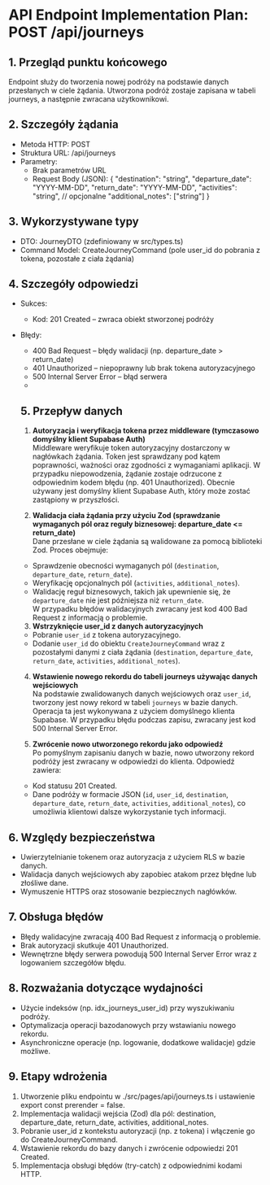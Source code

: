 # API Endpoint Implementation Plan: POST /api/journeys

## 1. Przegląd punktu końcowego
Endpoint służy do tworzenia nowej podróży na podstawie danych przesłanych w ciele żądania. Utworzona podróż zostaje zapisana w tabeli journeys, a następnie zwracana użytkownikowi.

## 2. Szczegóły żądania
- Metoda HTTP: POST
- Struktura URL: /api/journeys
- Parametry:
  - Brak parametrów URL
  - Request Body (JSON):
    {
      "destination": "string",
      "departure_date": "YYYY-MM-DD",
      "return_date": "YYYY-MM-DD",
      "activities": "string", // opcjonalne
      "additional_notes": ["string"]
    }

## 3. Wykorzystywane typy
- DTO: JourneyDTO (zdefiniowany w src/types.ts)
- Command Model: CreateJourneyCommand (pole user_id do pobrania z tokena, pozostałe z ciała żądania)

## 4. Szczegóły odpowiedzi
- Sukces:
  - Kod: 201 Created – zwraca obiekt stworzonej podróży
- Błędy:
  - 400 Bad Request – błędy walidacji (np. departure_date > return_date)
  - 401 Unauthorized – niepoprawny lub brak tokena autoryzacyjnego
  - 500 Internal Server Error – błąd serwera
  - 
  ## 5. Przepływ danych
  1. **Autoryzacja i weryfikacja tokena przez middleware (tymczasowo domyślny klient Supabase Auth)**  
    Middleware weryfikuje token autoryzacyjny dostarczony w nagłówkach żądania. Token jest sprawdzany pod kątem poprawności, ważności oraz zgodności z wymaganiami aplikacji. W przypadku niepowodzenia, żądanie zostaje odrzucone z odpowiednim kodem błędu (np. 401 Unauthorized). Obecnie używany jest domyślny klient Supabase Auth, który może zostać zastąpiony w przyszłości.

  2. **Walidacja ciała żądania przy użyciu Zod (sprawdzanie wymaganych pól oraz reguły biznesowej: departure_date <= return_date)**  
    Dane przesłane w ciele żądania są walidowane za pomocą biblioteki Zod. Proces obejmuje:
    - Sprawdzenie obecności wymaganych pól (`destination`, `departure_date`, `return_date`).
    - Weryfikację opcjonalnych pól (`activities`, `additional_notes`).
    - Walidację reguł biznesowych, takich jak upewnienie się, że `departure_date` nie jest późniejsza niż `return_date`.  
    W przypadku błędów walidacyjnych zwracany jest kod 400 Bad Request z informacją o problemie.

  3. **Wstrzyknięcie user_id z danych autoryzacyjnych**  
    - Pobranie `user_id` z tokena autoryzacyjnego.  
    - Dodanie `user_id` do obiektu `CreateJourneyCommand` wraz z pozostałymi danymi z ciała żądania (`destination`, `departure_date`, `return_date`, `activities`, `additional_notes`).

  4. **Wstawienie nowego rekordu do tabeli journeys używając danych wejściowych**  
    Na podstawie zwalidowanych danych wejściowych oraz `user_id`, tworzony jest nowy rekord w tabeli `journeys` w bazie danych. Operacja ta jest wykonywana z użyciem domyślnego klienta Supabase. W przypadku błędu podczas zapisu, zwracany jest kod 500 Internal Server Error.

  5. **Zwrócenie nowo utworzonego rekordu jako odpowiedź**  
    Po pomyślnym zapisaniu danych w bazie, nowo utworzony rekord podróży jest zwracany w odpowiedzi do klienta. Odpowiedź zawiera:
    - Kod statusu 201 Created.
    - Dane podróży w formacie JSON (`id`, `user_id`, `destination`, `departure_date`, `return_date`, `activities`, `additional_notes`), co umożliwia klientowi dalsze wykorzystanie tych informacji.

## 6. Względy bezpieczeństwa
- Uwierzytelnianie tokenem oraz autoryzacja z użyciem RLS w bazie danych.
- Walidacja danych wejściowych aby zapobiec atakom przez błędne lub złośliwe dane.
- Wymuszenie HTTPS oraz stosowanie bezpiecznych nagłówków.

## 7. Obsługa błędów
- Błędy walidacyjne zwracają 400 Bad Request z informacją o problemie.
- Brak autoryzacji skutkuje 401 Unauthorized.
- Wewnętrzne błędy serwera powodują 500 Internal Server Error wraz z logowaniem szczegółów błędu.

## 8. Rozważania dotyczące wydajności
- Użycie indeksów (np. idx_journeys_user_id) przy wyszukiwaniu podróży.
- Optymalizacja operacji bazodanowych przy wstawianiu nowego rekordu.
- Asynchroniczne operacje (np. logowanie, dodatkowe walidacje) gdzie możliwe.

## 9. Etapy wdrożenia
1. Utworzenie pliku endpointu w ./src/pages/api/journeys.ts i ustawienie export const prerender = false.
2. Implementacja walidacji wejścia (Zod) dla pól: destination, departure_date, return_date, activities, additional_notes.
3. Pobranie user_id z kontekstu autoryzacji (np. z tokena) i włączenie go do CreateJourneyCommand.
4. Wstawienie rekordu do bazy danych i zwrócenie odpowiedzi 201 Created.
5. Implementacja obsługi błędów (try-catch) z odpowiednimi kodami HTTP.
